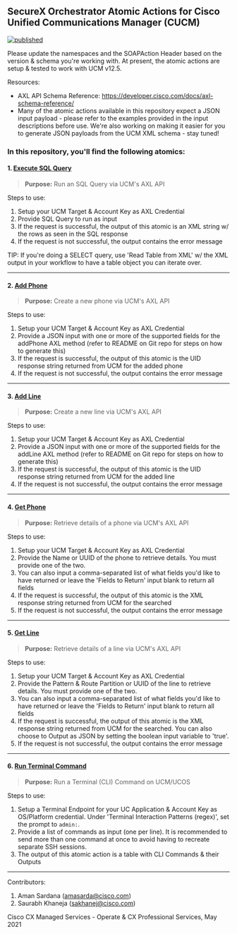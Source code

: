 ## SecureX Orchestrator Atomic Actions for Cisco Unified Communications Manager (CUCM)

[![published](https://static.production.devnetcloud.com/codeexchange/assets/images/devnet-published.svg)](https://developer.cisco.com/codeexchange/github/repo/ciscomanagedservices/sxo-ucm)

Please update the namespaces and the SOAPAction Header based on the version & schema you're working with. At present, the atomic actions are setup & tested to work with UCM v12.5.

Resources: 
- AXL API Schema Reference: https://developer.cisco.com/docs/axl-schema-reference/
- Many of the atomic actions available in this repository expect a JSON input payload - please refer to the examples provided in the input descriptions before use. We're also working on making it easier for you to generate JSON payloads from the UCM XML schema - stay tuned!

### In this repository, you'll find the following atomics:

#### 1. [Execute SQL Query](/UCM-ExecuteSQLQuery__definition_workflow_01ORXH3VZ8VGW1VbFMDxTC1BgOhecPbx7pB/)

> **Purpose:** Run an SQL Query via UCM's AXL API

Steps to use:
1. Setup your UCM Target & Account Key as AXL Credential
2. Provide SQL Query to run as input
3. If the request is successful, the output of this atomic is an XML string w/ the rows as seen in the SQL response
4. If the request is not successful, the output contains the error message

TIP: If you're doing a SELECT query, use 'Read Table from XML' w/ the XML output in your workflow to have a table object you can iterate over.

---

#### 2. [Add Phone](/UCM-AddPhone__definition_workflow_01P254MUSZTTR78gPMCWX2uz8NOLp5Po7o7)

> **Purpose:** Create a new phone via UCM's AXL API

Steps to use:
1. Setup your UCM Target & Account Key as AXL Credential
2. Provide a JSON input with one or more of the supported fields for the addPhone AXL method (refer to README on Git repo for steps on how to generate this)
3. If the request is successful, the output of this atomic is the UID response string returned from UCM for the added phone
4. If the request is not successful, the output contains the error message

---

#### 3. [Add Line](/UCM-AddLine__definition_workflow_01Q04VY2WW8WU0HnsLxjDY8Os1C3tKrSEiL)

> **Purpose:** Create a new line via UCM's AXL API

Steps to use:
1. Setup your UCM Target & Account Key as AXL Credential
2. Provide a JSON input with one or more of the supported fields for the addLine AXL method (refer to README on Git repo for steps on how to generate this)
3. If the request is successful, the output of this atomic is the UID response string returned from UCM for the added line
4. If the request is not successful, the output contains the error message

---

#### 4. [Get Phone](/UCM-GetPhone__definition_workflow_01PZZCV7XGGPX1kvQJbYuWXYT9oLo3vtc2a)

> **Purpose:** Retrieve details of a phone via UCM's AXL API

Steps to use:
1. Setup your UCM Target & Account Key as AXL Credential
2. Provide the Name or UUID of the phone to retrieve details. You must provide one of the two.
3. You can also input a comma-separated list of what fields you'd like to have returned or leave the 'Fields to Return' input blank to return all fields
4. If the request is successful, the output of this atomic is the XML response string returned from UCM for the searched
5. If the request is not successful, the output contains the error message

---

#### 5. [Get Line](/UCM-GetLine__definition_workflow_01Q04CSWZCIB96TJhc6Ci1vxv5LfJZTA54w)

> **Purpose:** Retrieve details of a line via UCM's AXL API

Steps to use:
1. Setup your UCM Target & Account Key as AXL Credential
2. Provide the Pattern & Route Partition  or UUID of the line to retrieve details. You must provide one of the two.
3. You can also input a comma-separated list of what fields you'd like to have returned or leave the 'Fields to Return' input blank to return all fields
4. If the request is successful, the output of this atomic is the XML response string returned from UCM for the searched. You can also choose to Output as JSON by setting the boolean input variable to 'true'.
5. If the request is not successful, the output contains the error message

---

#### 6. [Run Terminal Command](/UCM-RunTerminalCommand__definition_workflow_01Q04YJXJPLUU7mb55fQorftOQGv4CRVtKw)

> **Purpose:** Run a Terminal (CLI) Command on UCM/UCOS

Steps to use:
1. Setup a Terminal Endpoint for your UC Application & Account Key as OS/Platform credential. Under 'Terminal Interaction Patterns (regex)', set the prompt to `admin:`.
2. Provide a list of commands as input (one per line). It is recommended to send more than one command at once to avoid having to recreate separate SSH sessions.
3. The output of this atomic action is a table with CLI Commands & their Outputs

---

Contributors:

1. Aman Sardana (amasarda@cisco.com)
2. Saurabh Khaneja (sakhanej@cisco.com)

Cisco CX Managed Services - Operate &amp; CX Professional Services, May 2021
